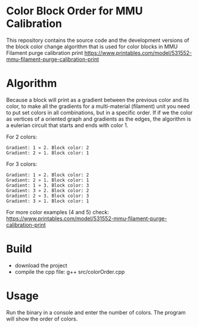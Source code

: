 # Color Block Order for MMU Calibration

This repository contains the source code and the development versions of the block color change algorithm that is used for color blocks in MMU Filament purge calibration print https://www.printables.com/model/531552-mmu-filament-purge-calibration-print


# Algorithm

Because a block will print as a gradient between the previous color and its color, to make all the gradients for a multi-material (filament) unit you need to put set colors in all combinations, but in a specific order. If if we the color as vertices of a oriented graph and gradients as the edges, the algorithm is a eulerian circuit that starts and ends with color 1.

For 2 colors:

    Gradient: 1 » 2. Block color: 2
    Gradient: 2 » 1. Block color: 1

For 3 colors:

    Gradient: 1 » 2. Block color: 2
    Gradient: 2 » 1. Block color: 1
    Gradient: 1 » 3. Block color: 3
    Gradient: 3 » 2. Block color: 2
    Gradient: 2 » 3. Block color: 3
    Gradient: 3 » 1. Block color: 1

For more color examples (4 and 5) check: https://www.printables.com/model/531552-mmu-filament-purge-calibration-print
    
# Build
- download the project
- compile the cpp file:
g++ src/colorOrder.cpp

# Usage

Run the binary in a console and enter the number of colors. The program will show the order of colors.
